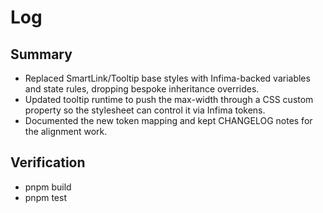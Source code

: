 # Log

## Summary
- Replaced SmartLink/Tooltip base styles with Infima-backed variables and state rules, dropping bespoke inheritance overrides.
- Updated tooltip runtime to push the max-width through a CSS custom property so the stylesheet can control it via Infima tokens.
- Documented the new token mapping and kept CHANGELOG notes for the alignment work.

## Verification
- pnpm build
- pnpm test
